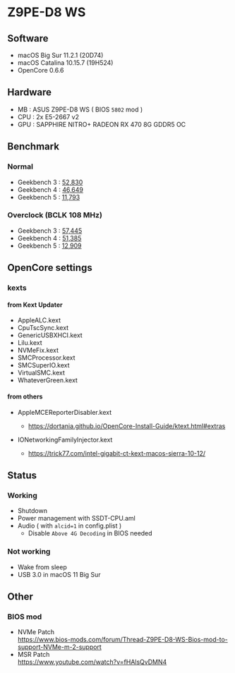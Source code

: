 # Z9PE-D8 WS
## Software
* macOS Big Sur 11.2.1 (20D74)
* macOS Catalina 10.15.7 (19H524)
* OpenCore 0.6.6

## Hardware
* MB : ASUS Z9PE-D8 WS ( BIOS `5802` mod )
* CPU : 2x E5-2667 v2
* GPU : SAPPHIRE NITRO+ RADEON RX 470 8G GDDR5 OC

## Benchmark
### Normal
* Geekbench 3 : [52,830](https://browser.geekbench.com/geekbench3/8844446)
* Geekbench 4 : [46,649](https://browser.geekbench.com/v4/cpu/15224978)
* Geekbench 5 : [11,793](https://browser.geekbench.com/v5/cpu/1214139)

### Overclock (BCLK 108 MHz)
* Geekbench 3 : [57,445](https://browser.geekbench.com/geekbench3/8844427)
* Geekbench 4 : [51,385](https://browser.geekbench.com/v4/cpu/15224865)
* Geekbench 5 : [12,909](https://browser.geekbench.com/v5/cpu/1213880)

## OpenCore settings
### kexts
#### from Kext Updater
* AppleALC.kext
* CpuTscSync.kext
* GenericUSBXHCI.kext
* Lilu.kext
* NVMeFix.kext
* SMCProcessor.kext
* SMCSuperIO.kext
* VirtualSMC.kext
* WhateverGreen.kext

#### from others
* AppleMCEReporterDisabler.kext
  * https://dortania.github.io/OpenCore-Install-Guide/ktext.html#extras

* IONetworkingFamilyInjector.kext
  * https://trick77.com/intel-gigabit-ct-kext-macos-sierra-10-12/

## Status
### Working
* Shutdown
* Power management with SSDT-CPU.aml
* Audio ( with `alcid=1` in config.plist )
  * Disable `Above 4G Decoding` in BIOS needed

### Not working
* Wake from sleep
* USB 3.0 in macOS 11 Big Sur

## Other
### BIOS mod
* NVMe Patch  
https://www.bios-mods.com/forum/Thread-Z9PE-D8-WS-Bios-mod-to-support-NVMe-m-2-support
* MSR Patch  
https://www.youtube.com/watch?v=fHAlsQvDMN4
